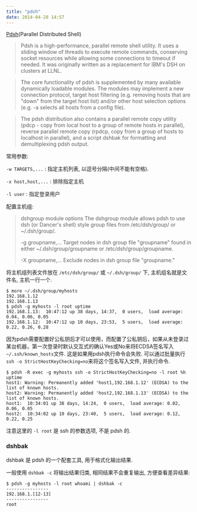 ```yaml
---
title: "pdsh"
date: 2014-04-28 14:57
---
```


[Pdsh](https://code.google.com/p/pdsh/)(Parallel Distributed Shell) 

> Pdsh is a high-performance, parallel remote shell utility. It uses a sliding window of threads to execute remote commands, conserving socket resources while allowing some connections to timeout if needed. It was originally written as a replacement for IBM's DSH on clusters at LLNL.

> The core functionality of pdsh is supplemented by many available dynamically loadable modules. The modules may implement a new connection protocol, target host filtering (e.g. removing hosts that are "down" from the target host list) and/or other host selection options (e.g. -a selects all hosts from a config file).

> The pdsh distribution also contains a parallel remote copy utility (pdcp - copy from local host to a group of remote hosts in parallel), reverse parallel remote copy (rpdcp, copy from a group of hosts to localhost in parallel), and a script dshbak for formatting and demultiplexing pdsh output.

常用参数:

`-w TARGETS,...` : 指定主机列表, 以逗号分隔(中间不能有空格).

`-x host,host,...` : 排除指定主机

`-l user` : 指定登录用户

配置主机组:

> dshgroup module options
> The dshgroup module allows pdsh to use dsh (or Dancer's shell) style group files from /etc/dsh/group/ or ~/.dsh/group/.
> 
> -g groupname,...
> Target nodes in dsh group file "groupname" found in either ~/.dsh/group/groupname or /etc/dsh/group/groupname.
> 
> -X groupname,...
> Exclude nodes in dsh group file "groupname."

将主机组列表文件放在 `/etc/dsh/group/` 或 `~/.dsh/group/` 下, 主机组名就是文件名, 主机一行一个.

    $ more ~/.dsh/group/myhosts
    192.168.1.12
    192.168.1.13
    $ pdsh -g myhosts -l root uptime
    192.168.1.13:  10:47:12 up 38 days, 14:37,  0 users,  load average: 0.04, 0.06, 0.05
    192.168.1.12:  10:47:12 up 10 days, 23:53,  5 users,  load average: 0.22, 0.26, 0.28


因为pdsh需要配置好公私钥后才可以使用，而配置了公私钥后，如果从未登录过某台机器，第一次登录时默认交互式的确认Yes或No来将ECDSA签名写入`~/.ssh/known_hosts`文件. 这是如果用pdsh执行命令会失败. 可以通过批量执行`ssh -o StrictHostKeyChecking=no`来将这个签名写入文件, 并执行命令.

    $ pdsh -R exec -g myhosts ssh -o StrictHostKeyChecking=no -l root %h uptime
    host1: Warning: Permanently added 'host1,192.168.1.12' (ECDSA) to the list of known hosts.
    host2: Warning: Permanently added 'host2,192.168.1.13' (ECDSA) to the list of known hosts.
    host1:  10:34:01 up 38 days, 14:24,  0 users,  load average: 0.02, 0.06, 0.05
    host2:  10:34:02 up 10 days, 23:40,  5 users,  load average: 0.12, 0.22, 0.25

注意这里的 `-l root` 是 ssh 的参数选项, 不是 pdsh 的.

### dshbak ###

dshbak 是 pdsh 的一个配套工具, 用于格式化输出结果.

一般使用 `dshbak -c` 将输出结果归类, 相同结果不会重复输出, 方便查看差异结果:

    $ pdsh -g myhosts -l root whoami | dshbak -c
    ----------------
    192.168.1.[12-13]
    ----------------
    root

